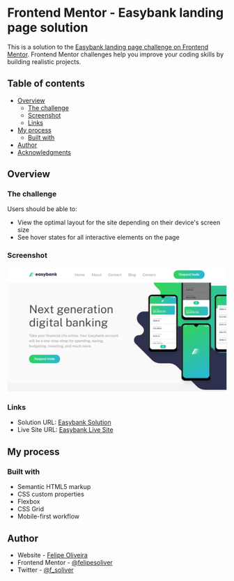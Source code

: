 # Frontend Mentor - Easybank landing page solution

This is a solution to the [Easybank landing page challenge on Frontend Mentor](https://www.frontendmentor.io/challenges/easybank-landing-page-WaUhkoDN). Frontend Mentor challenges help you improve your coding skills by building realistic projects. 

## Table of contents

- [Overview](#overview)
  - [The challenge](#the-challenge)
  - [Screenshot](#screenshot)
  - [Links](#links)
- [My process](#my-process)
  - [Built with](#built-with)
- [Author](#author)
- [Acknowledgments](#acknowledgments)

## Overview

### The challenge

Users should be able to:

- View the optimal layout for the site depending on their device's screen size
- See hover states for all interactive elements on the page

### Screenshot

![](./images/screenshot.png)

### Links

- Solution URL: [Easybank Solution](https://www.frontendmentor.io/solutions/easybank-landing-page-3D7K7CiE_)
- Live Site URL: [Easybank Live Site](https://felipesoliver.github.io/easybank)

## My process

### Built with

- Semantic HTML5 markup
- CSS custom properties
- Flexbox
- CSS Grid
- Mobile-first workflow

## Author

- Website - [Felipe Oliveira](https://www.fsoliveira.com)
- Frontend Mentor - [@felipesoliver](https://www.frontendmentor.io/profile/felipesoliver)
- Twitter - [@f_soliver](https://twitter.com/f_soliver)
